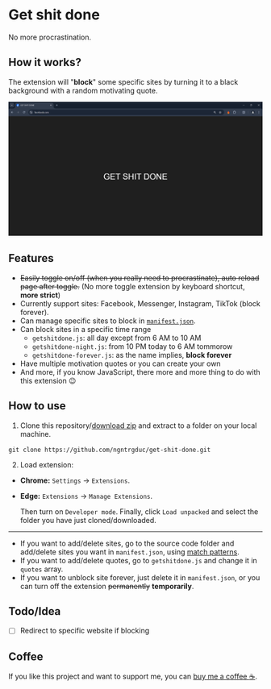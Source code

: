 # Get shit done
No more procrastination.

## How it works?
The extension will "**block**" some specific sites by turning it to a black background with a random motivating quote.

![](/images/getshitdone.png)

## Features
- ~~Easily toggle on/off (when you really need to procrastinate), auto reload page after toggle.~~ (No more toggle extension by keyboard shortcut, **more strict**)
- Currently support sites: Facebook, Messenger, Instagram, TikTok (block forever).
- Can manage specific sites to block in [`manifest.json`](/manifest.json).
- Can block sites in a specific time range
   - `getshitdone.js`: all day except from 6 AM to 10 AM
   - `getshitdone-night.js`: from 10 PM today to 6 AM tommorow
   - `getshitdone-forever.js`: as the name implies, **block forever**
- Have multiple motivation quotes or you can create your own
- And more, if you know JavaScript, there more and more thing to do with this extension 😉

## How to use
1. Clone this repository/[download zip](https://github.com/ngntrgduc/get-shit-done/archive/refs/heads/master.zip) and extract to a folder on your local machine. 
```git
git clone https://github.com/ngntrgduc/get-shit-done.git
```

2. Load extension:
- **Chrome:**  `Settings` -> `Extensions`.
- **Edge:**  `Extensions` -> `Manage Extensions`. 

   Then turn on `Developer mode`. Finally, click `Load unpacked` and select the folder you have just cloned/downloaded.

---
- If you want to add/delete sites, go to the source code folder and add/delete sites you want in `manifest.json`, using [match patterns](https://developer.chrome.com/docs/extensions/mv3/match_patterns/).
- If you want to add/delete quotes, go to `getshitdone.js` and change it in `quotes` array.
- If you want to unblock site forever, just delete it in `manifest.json`, or you can turn off the extension ~~permanently~~ **temporarily**.

## Todo/Idea
- [ ] Redirect to specific website if blocking

## Coffee
If you like this project and want to support me, you can [buy me a coffee :coffee:](https://ko-fi.com/ngntrgduc).
